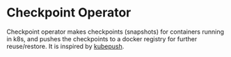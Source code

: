 # Checkpoint Operator

Checkpoint operator makes checkpoints (snapshots) for containers running in k8s, and pushes the checkpoints 
to a docker registry for further reuse/restore. It is inspired by [kubepush](https://github.com/wulibin163/kubepush).